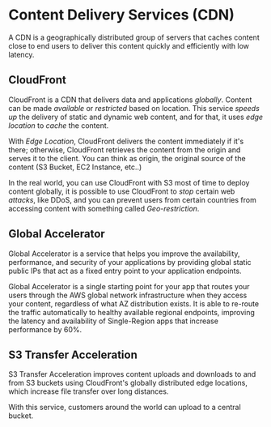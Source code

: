 # Content Delivery Services (CDN)

A CDN is a geographically distributed group of servers that caches content close to end users to deliver this content quickly and efficiently with low latency.

## CloudFront

CloudFront is a CDN that delivers data and applications *globally*. Content can be made *available* or *restricted* based on location. This service *speeds up* the delivery of static and dynamic web content, and for that, it uses *edge location* to *cache* the content.

With *Edge Location*, CloudFront delivers the content immediately if it's there; otherwise, CloudFront retrieves the content from the origin and serves it to the client. You can think as origin, the original source of the content (S3 Bucket, EC2 Instance, etc..)

In the real world, you can use CloudFront with S3 most of time to deploy content globally, it is possible to use CloudFront to *stop* certain web *attacks*, like DDoS, and you can prevent users from certain countries from accessing content with something called *Geo-restriction*.

## Global Accelerator

Global Accelerator is a service that helps you improve the availability, performance, and security of your applications by providing global static public IPs that act as a fixed entry point to your application endpoints.

Global Accelerator is a single starting point for your app that routes your users through the AWS global network infrastructure when they access your content, regardless of what AZ distribution exists. It is able to re-route the traffic automatically to healthy available regional endpoints, improving the latency and availability of Single-Region apps that increase performance by 60%.

## S3 Transfer Acceleration

S3 Transfer Acceleration improves content uploads and downloads to and from S3 buckets using CloudFront's globally distributed edge locations, which increase file transfer over long distances.

With this service, customers around the world can upload to a central bucket.
